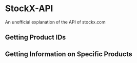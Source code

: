 # StockX-API
An unofficial explanation of the API of stockx.com

## Getting Product IDs

## Getting Information on Specific Products
